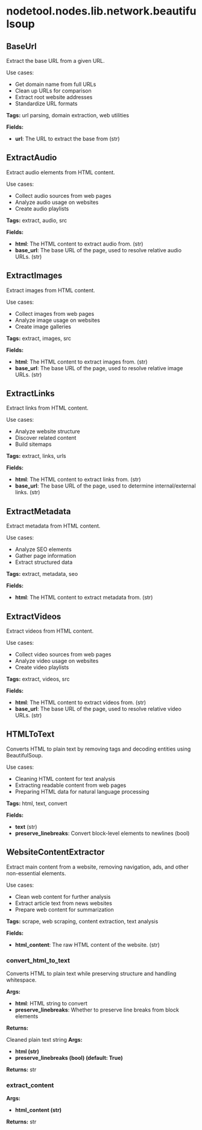 # nodetool.nodes.lib.network.beautifulsoup

## BaseUrl

Extract the base URL from a given URL.

Use cases:
- Get domain name from full URLs
- Clean up URLs for comparison
- Extract root website addresses
- Standardize URL formats

**Tags:** url parsing, domain extraction, web utilities

**Fields:**
- **url**: The URL to extract the base from (str)


## ExtractAudio

Extract audio elements from HTML content.

Use cases:
- Collect audio sources from web pages
- Analyze audio usage on websites
- Create audio playlists

**Tags:** extract, audio, src

**Fields:**
- **html**: The HTML content to extract audio from. (str)
- **base_url**: The base URL of the page, used to resolve relative audio URLs. (str)


## ExtractImages

Extract images from HTML content.

Use cases:
- Collect images from web pages
- Analyze image usage on websites
- Create image galleries

**Tags:** extract, images, src

**Fields:**
- **html**: The HTML content to extract images from. (str)
- **base_url**: The base URL of the page, used to resolve relative image URLs. (str)


## ExtractLinks

Extract links from HTML content.

Use cases:
- Analyze website structure
- Discover related content
- Build sitemaps

**Tags:** extract, links, urls

**Fields:**
- **html**: The HTML content to extract links from. (str)
- **base_url**: The base URL of the page, used to determine internal/external links. (str)


## ExtractMetadata

Extract metadata from HTML content.

Use cases:
- Analyze SEO elements
- Gather page information
- Extract structured data

**Tags:** extract, metadata, seo

**Fields:**
- **html**: The HTML content to extract metadata from. (str)


## ExtractVideos

Extract videos from HTML content.

Use cases:
- Collect video sources from web pages
- Analyze video usage on websites
- Create video playlists

**Tags:** extract, videos, src

**Fields:**
- **html**: The HTML content to extract videos from. (str)
- **base_url**: The base URL of the page, used to resolve relative video URLs. (str)


## HTMLToText

Converts HTML to plain text by removing tags and decoding entities using BeautifulSoup.

Use cases:
- Cleaning HTML content for text analysis
- Extracting readable content from web pages
- Preparing HTML data for natural language processing

**Tags:** html, text, convert

**Fields:**
- **text** (str)
- **preserve_linebreaks**: Convert block-level elements to newlines (bool)


## WebsiteContentExtractor

Extract main content from a website, removing navigation, ads, and other non-essential elements.

Use cases:
- Clean web content for further analysis
- Extract article text from news websites
- Prepare web content for summarization

**Tags:** scrape, web scraping, content extraction, text analysis

**Fields:**
- **html_content**: The raw HTML content of the website. (str)


### convert_html_to_text

Converts HTML to plain text while preserving structure and handling whitespace.


**Args:**

- **html**: HTML string to convert
- **preserve_linebreaks**: Whether to preserve line breaks from block elements


**Returns:**

Cleaned plain text string
**Args:**
- **html (str)**
- **preserve_linebreaks (bool) (default: True)**

**Returns:** str

### extract_content

**Args:**
- **html_content (str)**

**Returns:** str

